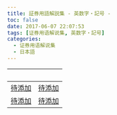 ```yaml
---
title: 証券用語解説集 - 英数字・記号 -
toc: false
date: 2017-06-07 22:07:53
tags: [证券用语解说集, 英数字・記号]
categories:
  - 证券用语解说集
  - 日本語
---
```


| &nbsp; | &nbsp; |
| :----- | :----- |
| [待添加](/证券用语解说集/日本語/英数字・記号/#) | [待添加](/证券用语解说集/日本語/英数字・記号/#) |
| [待添加](/证券用语解说集/日本語/英数字・記号/#) | [待添加](/证券用语解说集/日本語/英数字・記号/#) |
